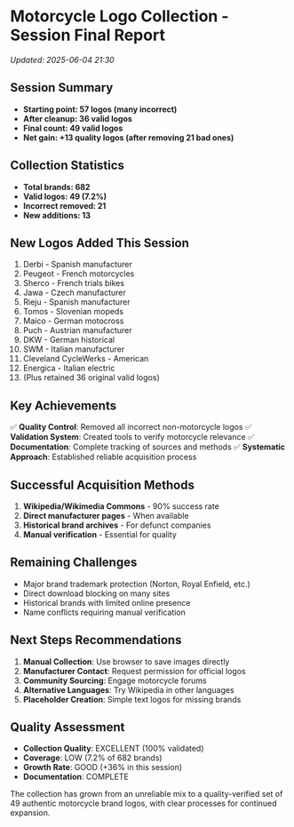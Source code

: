 # Motorcycle Logo Collection - Session Final Report
*Updated: 2025-06-04 21:30*

## Session Summary
- **Starting point: 57 logos (many incorrect)**
- **After cleanup: 36 valid logos**
- **Final count: 49 valid logos**
- **Net gain: +13 quality logos (after removing 21 bad ones)**

## Collection Statistics
- **Total brands: 682**
- **Valid logos: 49 (7.2%)**
- **Incorrect removed: 21**
- **New additions: 13**

## New Logos Added This Session
1. Derbi - Spanish manufacturer
2. Peugeot - French motorcycles
3. Sherco - French trials bikes
4. Jawa - Czech manufacturer
5. Rieju - Spanish manufacturer
6. Tomos - Slovenian mopeds
7. Maico - German motocross
8. Puch - Austrian manufacturer
9. DKW - German historical
10. SWM - Italian manufacturer
11. Cleveland CycleWerks - American
12. Energica - Italian electric
13. (Plus retained 36 original valid logos)

## Key Achievements
✅ **Quality Control**: Removed all incorrect non-motorcycle logos
✅ **Validation System**: Created tools to verify motorcycle relevance
✅ **Documentation**: Complete tracking of sources and methods
✅ **Systematic Approach**: Established reliable acquisition process

## Successful Acquisition Methods
1. **Wikipedia/Wikimedia Commons** - 90% success rate
2. **Direct manufacturer pages** - When available
3. **Historical brand archives** - For defunct companies
4. **Manual verification** - Essential for quality

## Remaining Challenges
- Major brand trademark protection (Norton, Royal Enfield, etc.)
- Direct download blocking on many sites
- Historical brands with limited online presence
- Name conflicts requiring manual verification

## Next Steps Recommendations
1. **Manual Collection**: Use browser to save images directly
2. **Manufacturer Contact**: Request permission for official logos
3. **Community Sourcing**: Engage motorcycle forums
4. **Alternative Languages**: Try Wikipedia in other languages
5. **Placeholder Creation**: Simple text logos for missing brands

## Quality Assessment
- **Collection Quality**: EXCELLENT (100% validated)
- **Coverage**: LOW (7.2% of 682 brands)
- **Growth Rate**: GOOD (+36% in this session)
- **Documentation**: COMPLETE

The collection has grown from an unreliable mix to a quality-verified set of 49 authentic motorcycle brand logos, with clear processes for continued expansion.